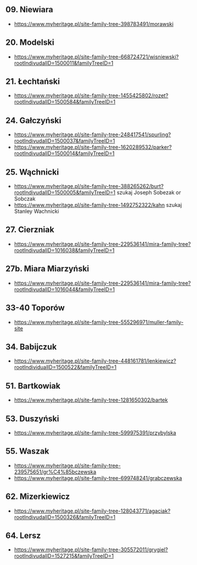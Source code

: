 ## 09. Niewiara
+ https://www.myheritage.pl/site-family-tree-398783491/morawski

## 20. Modelski
+ https://www.myheritage.pl/site-family-tree-668724721/wisniewski?rootIndivudalID=1500011&familyTreeID=1

## 21. Łechtański
+ https://www.myheritage.pl/site-family-tree-1455425802/rozet?rootIndivudalID=1500584&familyTreeID=1

## 24. Gałczyński
+ https://www.myheritage.pl/site-family-tree-248417541/spurling?rootIndivudalID=1500037&familyTreeID=1
+ https://www.myheritage.pl/site-family-tree-1620289532/parker?rootIndivudalID=1500014&familyTreeID=1

## 25. Wąchnicki
+ https://www.myheritage.pl/site-family-tree-388265262/burt?rootIndivudalID=1500005&familyTreeID=1 szukaj Joseph Sobezak or Sobczak
+ https://www.myheritage.pl/site-family-tree-1492752322/kahn szukaj Stanley Wachnicki

## 27. Cierzniak
+ https://www.myheritage.pl/site-family-tree-229536141/mira-family-tree?rootIndivudalID=1016038&familyTreeID=1

## 27b. Miara Miarzyński
+ https://www.myheritage.pl/site-family-tree-229536141/mira-family-tree?rootIndivudalID=1016044&familyTreeID=1

## 33-40 Toporów
+ https://www.myheritage.pl/site-family-tree-555296971/muller-family-site

## 34. Babijczuk
+ https://www.myheritage.pl/site-family-tree-448161781/lenkiewicz?rootIndividualID=1500522&familyTreeID=1

## 51. Bartkowiak
+ https://www.myheritage.pl/site-family-tree-1281650302/bartek

## 53. Duszyński
+ https://www.myheritage.pl/site-family-tree-599975391/przybylska

## 55. Waszak
+ https://www.myheritage.pl/site-family-tree-239575651/gr%C4%85bczewska
+ https://www.myheritage.pl/site-family-tree-699748241/grabczewska

## 62. Mizerkiewicz
+ https://www.myheritage.pl/site-family-tree-128043771/agaciak?rootIndivudalID=1500326&familyTreeID=1

## 64. Lersz
+ https://www.myheritage.pl/site-family-tree-305572011/grygiel?rootIndivudalID=1527215&familyTreeID=1